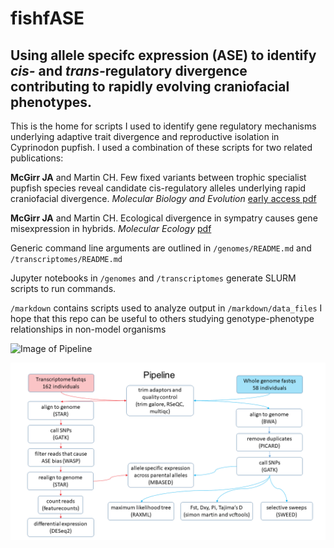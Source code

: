 # fishfASE
## Using allele specifc expression (ASE) to identify <i>cis-</i> and <i>trans-</i>regulatory divergence contributing to rapidly evolving craniofacial phenotypes.
This is the home for scripts I used to identify gene regulatory mechanisms underlying adaptive trait divergence and reproductive isolation in Cyprinodon pupfish. I used a combination of these scripts for two related publications:

<b>McGirr JA</b> and Martin CH. Few fixed variants between trophic specialist pupfish species reveal candidate cis-regulatory alleles underlying rapid craniofacial divergence. <i>Molecular Biology and Evolution</i> [early access pdf](https://github.com/joemcgirr/joemcgirr.github.io/blob/master/files/papers/mcgirr_2020.pdf)

<b>McGirr JA</b> and Martin CH. Ecological divergence in sympatry causes gene misexpression in hybrids. <i>Molecular Ecology</i> [pdf](https://github.com/joemcgirr/joemcgirr.github.io/blob/master/files/papers/mcgirr_2020b.pdf)

Generic command line arguments are outlined in `/genomes/README.md` and `/transcriptomes/README.md` 

Jupyter notebooks in `/genomes` and `/transcriptomes` generate SLURM scripts to run commands.

`/markdown` contains scripts used to analyze output in `/markdown/data_files` 
I hope that this repo can be useful to others studying genotype-phenotype relationships in non-model organisms 

![Image of Pipeline](https://github.com/joemcgirr/fishfASE/blob/master/Figure_1-01.tif)

![Image of Pipeline](https://github.com/joemcgirr/fishfASE/blob/master/pipeline.png)

